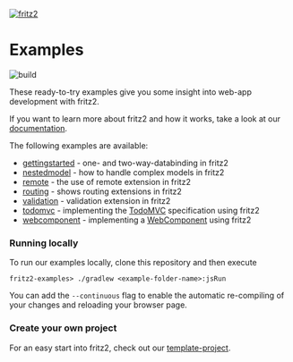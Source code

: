 [![fritz2](https://www.fritz2.dev/images/fritz2_logo_grey.png)](https://www.fritz2.dev/)
# Examples
![build](https://github.com/jamowei/fritz2-examples/workflows/build/badge.svg)

These ready-to-try examples give you some insight into web-app development with fritz2. 

If you want to learn more about fritz2 and how it works, take a look at our [documentation](https://docs.fritz2.dev/).

The following examples are available:
* [gettingstarted](https://examples.fritz2.dev/gettingstarted/build/distributions/index.html) - one- and two-way-databinding in fritz2
* [nestedmodel](https://examples.fritz2.dev/nestedmodel/build/distributions/index.html) - how to handle complex models in fritz2
* [remote](https://examples.fritz2.dev/remote/build/distributions/index.html) - the use of remote extension in fritz2
* [routing](https://examples.fritz2.dev/routing/build/distributions/index.html) - shows routing extensions in fritz2
* [validation](https://examples.fritz2.dev/validation/build/distributions/index.html) - validation extension in fritz2
* [todomvc](https://examples.fritz2.dev/todomvc/build/distributions/index.html) - implementing the [TodoMVC](http://todomvc.com/) specification using fritz2
* [webcomponent](https://examples.fritz2.dev/webcomponent/build/distributions/index.html) - implementing a [WebComponent](https://www.webcomponents.org/) using fritz2

### Running locally
To run our examples locally, clone this repository and then execute
```
fritz2-examples> ./gradlew <example-folder-name>:jsRun
``` 
You can add the `--continuous` flag to enable the automatic re-compiling of 
your changes and reloading your browser page.

### Create your own project
For an easy start into fritz2, check out our 
[template-project](https://github.com/jwstegemann/fritz2-template).